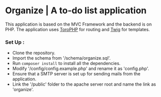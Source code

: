 # Organize | A to-do list application

This application is based on the MVC Framework and the backend is on PHP.
The application uses [ToroPHP](https://github.com/anandkunal/ToroPHP) for routing and [Twig](https://github.com/twigphp/Twig) for templates.

### Set Up : 
- Clone the repository.
- Import the schema from '/schema/organize.sql'.
- Run `composer install` to install all the dependencies.
- Modify '/config/config.example.php' and rename it as 'config.php'.
- Ensure that a SMTP server is set up for sending mails from the application.
- Link the '/public' folder to the apache server root and name the link as 'organize'.